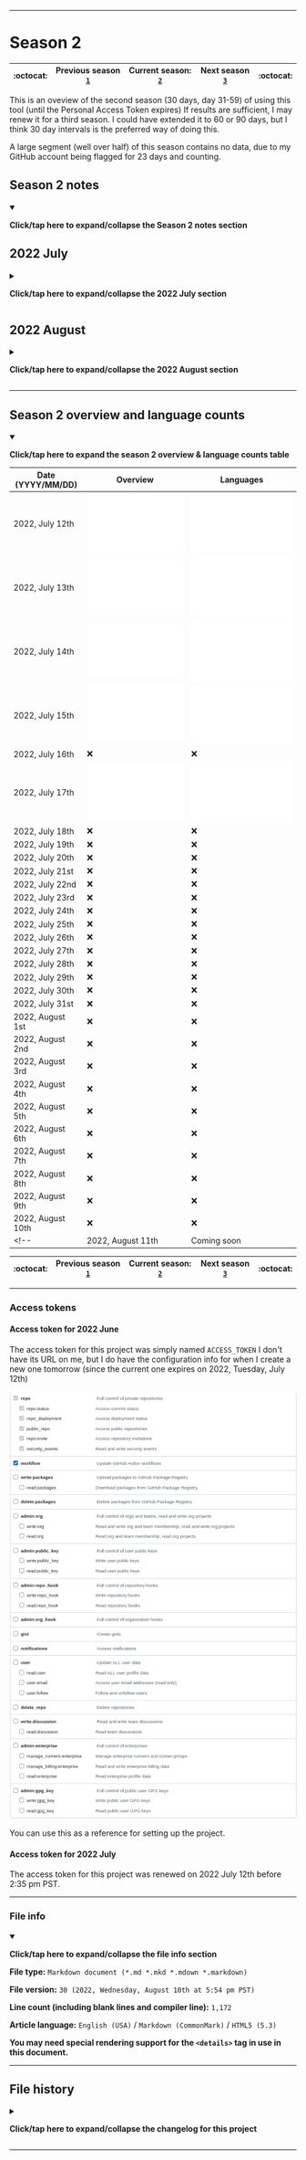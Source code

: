 
***

# Season 2

| :octocat: | Previous season [`1`](/Seasons/1/) | **Current season:** [`2`](/Seasons/2/) | Next season [`3`](/Seasons/3/) | :octocat: |
|---|---|---|---|---|

This is an oveview of the second season (30 days, day 31-59) of using this tool (until the Personal Access Token expires) If results are sufficient, I may renew it for a third season. I could have extended it to 60 or 90 days, but I think 30 day intervals is the preferred way of doing this.

A large segment (well over half) of this season contains no data, due to my GitHub account being flagged for 23 days and counting.

## Season 2 notes

<details open><summary><p lang="en"><b>Click/tap here to expand/collapse the Season 2 notes section</b></p></summary>

## 2022 July

<details><summary><p lang="en"><b>Click/tap here to expand/collapse the 2022 July section</b></p></summary>

### 2022 July 12th

<details><summary><p lang="en"><b>Click/tap here to expand/collapse the entry for 2022 July 12th</b></p></summary>

**2022 July 12th**

The process ran successfully today, but gave poor results. At least it ran on its last day with the first access token. This was its fifth consecutive day of running again.

I put the workflow runs into 5 categories:

- **Category 0:** `Complete failure` - _The process did not run_
- **Category 1:** `R0800` - _Partial success, with 800 out of 1500+ repositories scanned/indexed_
- **Category 2:** `R0900` - _Partial success, with 900 out of 1500+ repositories scanned/indexed_
- **Category 3:** `R1000` - _Moderate success, with 1000 out of 1500+ repositories scanned/indexed_
- **Category 4:** `Complete success` - _The process ran and gave accurate results_

Today was a category 2 day.

Today, Java fell off the top 15, with SVG replacing it.

I have noted that a good way to see if it ran correctly or not is to check the overview image card. If it says `No name` instead of my original GitHub username (`Sean P. Myrick V19.1.7.2`) (not my handle, `seanpm2001`) then it ran incorrectly. Otherwise, it worked correctly. For personal usage, I can tell it ran worse when the counted repositories is `800` instead of `900` or `1000` additionally, if my GitHub username doesn't come up, the card puts `0` for the total commit count.

</details>

### 2022 July 13th

<details><summary><p lang="en"><b>Click/tap here to expand/collapse the entry for 2022 July 13th</b></p></summary>

**2022 July 13th**

The process ran successfully today, and gave accurate results, which it hasn't done in over 2 weeks. This was its sixth consecutive day of running again.

I put the workflow runs into 5 categories:

- **Category 0:** `Complete failure` - _The process did not run_
- **Category 1:** `R0800` - _Partial success, with 800 out of 1500+ repositories scanned/indexed_
- **Category 2:** `R0900` - _Partial success, with 900 out of 1500+ repositories scanned/indexed_
- **Category 3:** `R1000` - _Moderate success, with 1000 out of 1500+ repositories scanned/indexed_
- **Category 4:** `Complete success` - _The process ran and gave accurate results_

Today was a category 4 day.

I made the observation that when successfully ran, only 10 languages are listed, but when it doesn't run successfully, only 15 languages are listed.

The line of code count is now over 109 million. The 8 million line jump was due to importing 3 versions of Swift, 1 version of Pascal, and 1 version of Python into the WacOS project source repository.

The process took an additional 5 minutes after the images were generated and pushed to main, despite everything being done.

I have noted that a good way to see if it ran correctly or not is to check the overview image card. If it says `No name` instead of my original GitHub username (`Sean P. Myrick V19.1.7.2`) (not my handle, `seanpm2001`) then it ran incorrectly. Otherwise, it worked correctly. For personal usage, I can tell it ran worse when the counted repositories is `800` instead of `900` or `1000` additionally, if my GitHub username doesn't come up, the card puts `0` for the total commit count.

</details>

### 2022 July 14th

<details><summary><p lang="en"><b>Click/tap here to expand/collapse the entry for 2022 July 14th</b></p></summary>

**2022 July 14th**

The process ran successfully today, but gave inaccurate results. This was its seventh consecutive day of running again.

I put the workflow runs into 5 categories:

- **Category 0:** `Complete failure` - _The process did not run_
- **Category 1:** `R0800` - _Partial success, with 800 out of 1500+ repositories scanned/indexed_
- **Category 2:** `R0900` - _Partial success, with 900 out of 1500+ repositories scanned/indexed_
- **Category 3:** `R1000` - _Moderate success, with 1000 out of 1500+ repositories scanned/indexed_
- **Category 4:** `Complete success` - _The process ran and gave accurate results_

Today was a category 3 day.

I made the observation that when successfully ran, only 10 languages are listed, but when it doesn't run successfully, only 15 languages are listed.

The process didn't start until its latest instance tonight, not starting until 7:44 pm PST.

I have noted that a good way to see if it ran correctly or not is to check the overview image card. If it says `No name` instead of my original GitHub username (`Sean P. Myrick V19.1.7.2`) (not my handle, `seanpm2001`) then it ran incorrectly. Otherwise, it worked correctly. For personal usage, I can tell it ran worse when the counted repositories is `800` instead of `900` or `1000` additionally, if my GitHub username doesn't come up, the card puts `0` for the total commit count.

</details>

### 2022 July 15th

<details><summary><p lang="en"><b>Click/tap here to expand/collapse the entry for 2022 July 15th</b></p></summary>

**2022 July 15th**

The process ran successfully today, but gave inaccurate results. This was its eighth consecutive day of running again.

I put the workflow runs into 5 categories:

- **Category 0:** `Complete failure` - _The process did not run_
- **Category 1:** `R0800` - _Partial success, with 800 out of 1500+ repositories scanned/indexed_
- **Category 2:** `R0900` - _Partial success, with 900 out of 1500+ repositories scanned/indexed_
- **Category 3:** `R1000` - _Moderate success, with 1000 out of 1500+ repositories scanned/indexed_
- **Category 4:** `Complete success` - _The process ran and gave accurate results_

Today was a category 3 day.

I made the observation that when successfully ran, only 10 languages are listed, but when it doesn't run successfully, only 15 languages are listed.

The process started early today, and I have learned to like having both inaccurate and accurate results, because they both give off different variations of stats.

I have noted that a good way to see if it ran correctly or not is to check the overview image card. If it says `No name` instead of my original GitHub username (`Sean P. Myrick V19.1.7.2`) (not my handle, `seanpm2001`) then it ran incorrectly. Otherwise, it worked correctly. For personal usage, I can tell it ran worse when the counted repositories is `800` instead of `900` or `1000` additionally, if my GitHub username doesn't come up, the card puts `0` for the total commit count.

</details>

### 2022 July 16th

<details><summary><p lang="en"><b>Click/tap here to expand/collapse the entry for 2022 July 16th</b></p></summary>

**2022 July 16th**

The process ran unsuccessfully today, failing within 2 minutes, and breaking its 8 day consecutive streak.

I put the workflow runs into 5 categories:

- **Category 0:** `Complete failure` - _The process did not run_
- **Category 1:** `R0800` - _Partial success, with 800 out of 1500+ repositories scanned/indexed_
- **Category 2:** `R0900` - _Partial success, with 900 out of 1500+ repositories scanned/indexed_
- **Category 3:** `R1000` - _Moderate success, with 1000 out of 1500+ repositories scanned/indexed_
- **Category 4:** `Complete success` - _The process ran and gave accurate results_

Today was a category 0 day.

I made the observation that when successfully ran, only 10 languages are listed, but when it doesn't run successfully, only 15 languages are listed.

I have noted that a good way to see if it ran correctly or not is to check the overview image card. If it says `No name` instead of my original GitHub username (`Sean P. Myrick V19.1.7.2`) (not my handle, `seanpm2001`) then it ran incorrectly. Otherwise, it worked correctly. For personal usage, I can tell it ran worse when the counted repositories is `800` instead of `900` or `1000` additionally, if my GitHub username doesn't come up, the card puts `0` for the total commit count.

</details>

### 2022 July 17th

<details><summary><p lang="en"><b>Click/tap here to expand/collapse the entry for 2022 July 17th</b></p></summary>

**2022 July 17th**

The process ran successfully today and gave full results. Today was its first consecutive day of running again.

I put the workflow runs into 5 categories:

- **Category 0:** `Complete failure` - _The process did not run_
- **Category 1:** `R0800` - _Partial success, with 800 out of 1500+ repositories scanned/indexed_
- **Category 2:** `R0900` - _Partial success, with 900 out of 1500+ repositories scanned/indexed_
- **Category 3:** `R1000` - _Moderate success, with 1000 out of 1500+ repositories scanned/indexed_
- **Category 4:** `Complete success` - _The process ran and gave accurate results_

Today was a category 4 day. The process took an additional 5 minutes to clean up, even after everything was already pushed to the main branch.

I made the observation that when successfully ran, only 10 languages are listed, but when it doesn't run successfully, only 15 languages are listed.

I have noted that a good way to see if it ran correctly or not is to check the overview image card. If it says `No name` instead of my original GitHub username (`Sean P. Myrick V19.1.7.2`) (not my handle, `seanpm2001`) then it ran incorrectly. Otherwise, it worked correctly. For personal usage, I can tell it ran worse when the counted repositories is `800` instead of `900` or `1000` additionally, if my GitHub username doesn't come up, the card puts `0` for the total commit count.

</details>

### 2022 July 18th

<details><summary><p lang="en"><b>Click/tap here to expand/collapse the entry for 2022 July 18th</b></p></summary>

**2022 July 18th**

The process ran unsuccessfully today, failing within 3 minutes, and breaking its 1 day consecutive streak.

I put the workflow runs into 5 categories:

- **Category 0:** `Complete failure` - _The process did not run_
- **Category 1:** `R0800` - _Partial success, with 800 out of 1500+ repositories scanned/indexed_
- **Category 2:** `R0900` - _Partial success, with 900 out of 1500+ repositories scanned/indexed_
- **Category 3:** `R1000` - _Moderate success, with 1000 out of 1500+ repositories scanned/indexed_
- **Category 4:** `Complete success` - _The process ran and gave accurate results_

Today was a category 0 day.

I made the observation that when successfully ran, only 10 languages are listed, but when it doesn't run successfully, only 15 languages are listed.

For this repository, I am now including error dumps in Python traceback format (`*.pytb`) which will still be viewable as plain text through `README.pytb` files.

I have noted that a good way to see if it ran correctly or not is to check the overview image card. If it says `No name` instead of my original GitHub username (`Sean P. Myrick V19.1.7.2`) (not my handle, `seanpm2001`) then it ran incorrectly. Otherwise, it worked correctly. For personal usage, I can tell it ran worse when the counted repositories is `800` instead of `900` or `1000` additionally, if my GitHub username doesn't come up, the card puts `0` for the total commit count.

</details>

### 2022 July 19th

<details><summary><p lang="en"><b>Click/tap here to expand/collapse the entry for 2022 July 19th</b></p></summary>

**2022 July 19th**

My GitHub account was suspended today, so the process couldn't run. That is the least of my problems, this has caused me an unimaginable amount of stress and fear.

</details>

### 2022 July 20th

<details><summary><p lang="en"><b>Click/tap here to expand/collapse the entry for 2022 July 20th</b></p></summary>

**2022 July 20th**

My GitHub account was still suspended today, so the process couldn't run. That is the least of my problems, this has caused me an unimaginable amount of stress and fear for 2 days now.

</details>

### 2022 July 21st

<details><summary><p lang="en"><b>Click/tap here to expand/collapse the entry for 2022 Jul 21st</b></p></summary>

**2022 July 21st**

My GitHub account was still suspended today (day 3) so the process couldn't run. That is the least of my problems, this has caused me an unimaginable amount of stress and fear for 3 days now.

</details>

### 2022 July 22nd

<details><summary><p lang="en"><b>Click/tap here to expand/collapse the entry for 2022 July 22nd</b></p></summary>

**2022 July 22nd**

My GitHub account was still suspended today (day 4) so the process couldn't run. That is the least of my problems, this has caused me an unimaginable amount of stress and fear for 4 days now. My morale has never been so low.

</details>

### 2022 July 23rd

<details><summary><p lang="en"><b>Click/tap here to expand/collapse the entry for 2022 July 23rd</b></p></summary>

**2022 July 23rd**

My GitHub account was still suspended today (day 5) so the process couldn't run. That is the least of my problems, this has caused me an unimaginable amount of stress and fear for 5 days now.

</details>

### 2022 July 24th

<details><summary><p lang="en"><b>Click/tap here to expand/collapse the entry for 2022 July 24th</b></p></summary>

**2022 July 24th**

My GitHub account was still suspended today (day 6) so the process couldn't run. That is the least of my problems, this has caused me an unimaginable amount of stress and fear for 6 days now.

</details>

### 2022 July 25th

<details><summary><p lang="en"><b>Click/tap here to expand/collapse the entry for 2022 July 25th</b></p></summary>

**2022 July 25th**

My GitHub account was still suspended today (day 7, or 1 week 0 days) so the process couldn't run. That is the least of my problems, this has caused me an unimaginable amount of stress and fear for several days now, but has been calm since. I am still extremely disappointed and a bit frustrated each day I log on to find that I am still flagged.

</details>

### 2022 July 26th

<details><summary><p lang="en"><b>Click/tap here to expand/collapse the entry for 2022 July 26th</b></p></summary>

**2022 July 26th**

My GitHub account was still suspended today (day 8, or 1 week, 1 day) so the process couldn't run. That is the least of my problems, this has caused me an unimaginable amount of stress and fear for several days now, but has been calm since. I am still extremely disappointed and a bit frustrated each day I log on to find that I am still flagged.

</details>

### 2022 July 27th

<details><summary><p lang="en"><b>Click/tap here to expand/collapse the entry for 2022 July 27th</b></p></summary>

**2022 July 27th**

My GitHub account was still suspended today (day 9, or 1 week, 2 days) so the process couldn't run. That is the least of my problems, this has caused me an unimaginable amount of stress and fear for several days now, but has been calm since. I am still extremely disappointed and a bit frustrated each day I log on to find that I am still flagged.

</details>

### 2022 July 28th

<details><summary><p lang="en"><b>Click/tap here to expand/collapse the entry for 2022 July 28th</b></p></summary>

**2022 July 28th**

My GitHub account was still suspended today (day 10, or 1 week, 3 days) so the process couldn't run. That is the least of my problems, this has caused me an unimaginable amount of stress and fear for several days now, but has been calm since. I am still extremely disappointed and a bit frustrated each day I log on to find that I am still flagged.

</details>

### 2022 July 29th

<details><summary><p lang="en"><b>Click/tap here to expand/collapse the entry for 2022 July 29th</b></p></summary>

**2022 July 29th**

My GitHub account was still suspended today (day 11, or 1 week, 4 days) so the process couldn't run. That is the least of my problems, this has caused me an unimaginable amount of stress and fear for several days now, but has been calm since. I am still extremely disappointed and a bit frustrated each day I log on to find that I am still flagged.

</details>

### 2022 July 30th

<details><summary><p lang="en"><b>Click/tap here to expand/collapse the entry for 2022 July 30th</b></p></summary>

**2022 July 30th**

My GitHub account was still suspended today (day 12, or 1 week, 5 days) so the process couldn't run. That is the least of my problems, this has caused me an unimaginable amount of stress and fear for several days now, but has been calm since. I am still extremely disappointed and a bit frustrated each day I log on to find that I am still flagged.

I am starting to fear that I won't have my account back by 2022, August 10th, and that the access token will expire before I can renew it.

</details>

### 2022 July 31st

<details><summary><p lang="en"><b>Click/tap here to expand/collapse the entry for 2022 July 31st</b></p></summary>

**2022 July 31st**

My GitHub account was still suspended today (day 13, or 1 week, 6 days) so the process couldn't run. That is the least of my problems, this has caused me an unimaginable amount of stress and fear for several days now, but has been calm since. I am still extremely disappointed and a bit frustrated each day I log on to find that I am still flagged.

I am starting to fear that I won't have my account back by 2022, August 10th, and that the access token will expire before I can renew it.

</details> <!-- 2022 July 31st !-->

</details> <!-- 2022 July !-->

## 2022 August

<details><summary><p lang="en"><b>Click/tap here to expand/collapse the 2022 August section</b></p></summary>

### 2022 August 1st

<details><summary><p lang="en"><b>Click/tap here to expand/collapse the entry for 2022 August 1st</b></p></summary>

**2022 August 1st**

My GitHub account was still suspended today (day 14, or 2 weeks, 0 days) so the process couldn't run. That is the least of my problems, this has caused me an unimaginable amount of stress and fear for several days now, but has been calm since. I am still extremely disappointed and a bit frustrated each day I log on to find that I am still flagged.

I am starting to fear that I won't have my account back by 2022, August 10th, and that the access token will expire before I can renew it.

</details>

### 2022 August 2nd

<details><summary><p lang="en"><b>Click/tap here to expand/collapse the entry for 2022 August 2nd</b></p></summary>

**2022 August 2nd**

My GitHub account was still suspended today (day 15, or 2 weeks, 1 day) so the process couldn't run. That is the least of my problems, this has caused me an unimaginable amount of stress and fear for several days now, but has been calm since. I am still extremely disappointed and a bit frustrated each day I log on to find that I am still flagged.

I am starting to fear that I won't have my account back by 2022, August 10th, and that the access token will expire before I can renew it. On 2022, August 2nd, it reached the point where an entire half of the season does not have data, as my account was flagged.

</details>

### 2022 August 3rd

<details><summary><p lang="en"><b>Click/tap here to expand/collapse the entry for 2022 August 3rd</b></p></summary>

**2022 August 3rd**

My GitHub account was still suspended today (day 16, or 2 weeks, 2 days) so the process couldn't run. That is the least of my problems, this has caused me an unimaginable amount of stress and fear for several days now, but has been calm since. I am still extremely disappointed and a bit frustrated each day I log on to find that I am still flagged.

I am starting to fear that I won't have my account back by 2022, August 10th, and that the access token will expire before I can renew it. On 2022, August 2nd, it reached the point where an entire half of the season does not have data, as my account was flagged.

</details>

### 2022 August 4th

<details><summary><p lang="en"><b>Click/tap here to expand/collapse the entry for 2022 August 4th</b></p></summary>

**2022 August 4th**

My GitHub account was still suspended today (day 17, or 2 weeks, 3 days) so the process couldn't run. That is the least of my problems, this has caused me an unimaginable amount of stress and fear for several days now, but has been calm since. I am still extremely disappointed and a bit frustrated each day I log on to find that I am still flagged. I recently got a response, but now I had to do the hard thing and delete all my organizations, a huge disappointment to me, and the most painful thing this year. Once this is done, the next appeal will likely go through.

I am starting to fear that I won't have my account back by 2022, August 10th, and that the access token will expire before I can renew it. On 2022, August 2nd, it reached the point where an entire half of the season does not have data, as my account was flagged.

</details>

### 2022 August 5th

<details open><summary><p lang="en"><b>Click/tap here to expand/collapse the entry for 2022 August 5th</b></p></summary>

**2022 August 5th**

My GitHub account was still suspended today (day 18, or 2 weeks, 4 days) so the process couldn't run. That is the least of my problems, this has caused me an unimaginable amount of stress and fear for several days now, but has been calm since. I am still extremely disappointed and a bit frustrated each day I log on to find that I am still flagged. I recently got a response, but now I had to do the hard thing and delete all my organizations, a huge disappointment to me, and the most painful thing this year. Once this is done, the next appeal will likely go through.

Unfortunately, another fork got thrown in the road, GitHub is refusing to delete my organizations, and also is refusing to let me delete my organizations. There is probably some sneaky workaround, but I am completely stumped now.

I am starting to fear that I won't have my account back by 2022, August 10th, and that the access token will expire before I can renew it. On 2022, August 2nd, it reached the point where an entire half of the season does not have data, as my account was flagged.

</details> <!-- 2022 August 5th !-->

### 2022 August 6th

<details open><summary><p lang="en"><b>Click/tap here to expand/collapse the entry for 2022 August 6th</b></p></summary>

**2022 August 6th**

My GitHub account was still suspended today (day 19, or 2 weeks, 5 days) so the process couldn't run. That is the least of my problems, this has caused me an unimaginable amount of stress and fear for several days now, but has been calm since. I am still extremely disappointed and a bit frustrated each day I log on to find that I am still flagged. I recently got a response, but now I had to do the hard thing and delete all my organizations, a huge disappointment to me, and the most painful thing this year. Once this is done, the next appeal will likely go through.

Unfortunately, another fork got thrown in the road, GitHub is refusing to delete my organizations, and also is refusing to let me delete my organizations. There is probably some sneaky workaround, but I am completely stumped now. Update: they unlocked the fork option after my request was rejected. Yesterday, I deleted 140 organizations (14%) today, I deleted another 80 (totaling 22% deleted) it is going to take me at least a week to delete all of them.

I am starting to fear that I won't have my account back by 2022, August 10th, and that the access token will expire before I can renew it. On 2022, August 2nd, it reached the point where an entire half of the season does not have data, as my account was flagged.

</details> <!-- 2022 August 6th !-->

### 2022 August 7th

<details open><summary><p lang="en"><b>Click/tap here to expand/collapse the entry for 2022 August 7th</b></p></summary>

**2022 August 7th**

My GitHub account was still suspended today (day 20, or 2 weeks, 6 days) so the process couldn't run. That is the least of my problems, this has caused me an unimaginable amount of stress and fear for several days now, but has been calm since. I am still extremely disappointed and a bit frustrated each day I log on to find that I am still flagged. I recently got a response, but now I had to do the hard thing and delete all my organizations, a huge disappointment to me, and the most painful thing this year. Once this is done, the next appeal will likely go through.

Unfortunately, another fork got thrown in the road, GitHub is refusing to delete my organizations, and also is refusing to let me delete my organizations. There is probably some sneaky workaround, but I am completely stumped now. Update: they unlocked the fork option after my request was rejected. Yesterday, I deleted 140 organizations (14%) on 2022, August 5th, I deleted another 80 (totaling 22% deleted) on 2022 August 6th, and another 60 (totaling 28% deleted) on 2022 August 7th. it is going to take me at least a week to delete all of them.

I am starting to fear that I won't have my account back by 2022, August 10th, and that the access token will expire before I can renew it. On 2022, August 2nd, it reached the point where an entire half of the season does not have data, as my account was flagged.

</details> <!-- 2022 August 7th !-->

### 2022 August 8th

<details open><summary><p lang="en"><b>Click/tap here to expand/collapse the entry for 2022 August 8th</b></p></summary>

**2022 August 8th**

My GitHub account was still suspended today (day 21, or 3 weeks, 0 days) so the process couldn't run. That is the least of my problems, this has caused me an unimaginable amount of stress and fear for several days now, but has been calm since. I am still extremely disappointed and a bit frustrated each day I log on to find that I am still flagged. I recently got a response, but now I had to do the hard thing and delete all my organizations, a huge disappointment to me, and the most painful thing this year. Once this is done, the next appeal will likely go through.

Unfortunately, another fork got thrown in the road, GitHub is refusing to delete my organizations, and also is refusing to let me delete my organizations. There is probably some sneaky workaround, but I am completely stumped now. Update: they unlocked the fork option after my request was rejected. Yesterday, I deleted 140 organizations (14%) on 2022, August 5th, I deleted another 80 (totaling 22% deleted) on 2022 August 6th, and another 60 (totaling 28% deleted) on 2022 August 7th. it is going to take me at least a week to delete all of them. I expect to be done by 2022, Tuesday, August 16th, but I likely won't have my account back on the same day.

I am starting to fear that I won't have my account back by 2022, August 10th, and that the access token will expire before I can renew it. On 2022, August 2nd, it reached the point where an entire half of the season does not have data, as my account was flagged.

</details> <!-- 2022 August 8th !-->

### 2022 August 9th

<details open><summary><p lang="en"><b>Click/tap here to expand/collapse the entry for 2022 August 9th</b></p></summary>

**2022 August 9th**

My GitHub account was still suspended today (day 22, or 3 weeks, 1 day) so the process couldn't run. That is the least of my problems, this has caused me an unimaginable amount of stress and fear for several days now, but has been calm since. I am still extremely disappointed and a bit frustrated each day I log on to find that I am still flagged. I recently got a response, but now I had to do the hard thing and delete all my organizations, a huge disappointment to me, and the most painful thing this year. Once this is done, the next appeal will likely go through.

Unfortunately, another fork got thrown in the road, GitHub is refusing to delete my organizations, and also is refusing to let me delete my organizations. There is probably some sneaky workaround, but I am completely stumped now. Update: they unlocked the fork option after my request was rejected. Yesterday, I deleted 140 organizations (14%) on 2022, August 5th, I deleted another 80 (totaling 22% deleted) on 2022 August 6th, and another 60 (totaling 28% deleted) on 2022 August 7th. it is going to take me at least a week to delete all of them. I expect to be done by 2022, Tuesday, August 16th, but I likely won't have my account back on the same day.

I am starting to fear that I won't have my account back by 2022, August 10th, and that the access token will expire before I can renew it. On 2022, August 2nd, it reached the point where an entire half of the season does not have data, as my account was flagged.

</details> <!-- 2022 August 9th !-->

### 2022 August 10th

<details open><summary><p lang="en"><b>Click/tap here to expand/collapse the entry for 2022 August 10th</b></p></summary>

**2022 August 10th**

My GitHub account was still suspended today (day 23, or 3 weeks, 2 days) so the process couldn't run. That is the least of my problems, this has caused me an unimaginable amount of stress and fear for several days now, but has been calm since. I am still extremely disappointed and a bit frustrated each day I log on to find that I am still flagged. I recently got a response, but now I had to do the hard thing and delete all my organizations, a huge disappointment to me, and the most painful thing this year. Once this is done, the next appeal will likely go through.

Unfortunately, another fork got thrown in the road, GitHub is refusing to delete my organizations, and also is refusing to let me delete my organizations. There is probably some sneaky workaround, but I am completely stumped now. Update: they unlocked the fork option after my request was rejected. Yesterday, I deleted 140 organizations (14%) on 2022, August 5th, I deleted another 80 (totaling 22% deleted) on 2022 August 6th, and another 60 (totaling 28% deleted) on 2022 August 7th. it is going to take me at least a week to delete all of them. I expect to be done by 2022, Tuesday, August 16th, but I likely won't have my account back on the same day.

I am starting to fear that I won't have my account back by 2022, August 10th, and that the access token will expire before I can renew it. On 2022, August 2nd, it reached the point where an entire half of the season does not have data, as my account was flagged.

Today, the fear came true. Season 2 has ended, with no data for 23 days out of 30 (76.66% of the time) I am unsure how renewal will work.

</details> <!-- 2022 August 10th !-->

</details> <!-- 2022 August !-->

</details> <!-- Season 2 !-->

***

## Season 2 overview and language counts

<details open><summary><p lang="en"><b>Click/tap here to expand the season 2 overview & language counts table</b></p></summary>

| Date (YYYY/MM/DD) | Overview | Languages |
|---|---|---|
| 2022, July 12th | ![/Seasons/2/SVG/Languages_GitHubStatsA_2022July12th.svg](/Seasons/2/SVG/Languages_GitHubStatsA_2022July12th.svg) | ![/Seasons/2/SVG/Overview_GitHubStatsA_2022July12th.svg](/Seasons/2/SVG/Overview_GitHubStatsA_2022July12th.svg) |
| 2022, July 13th | ![/Seasons/2/SVG/Languages_GitHubStatsA_2022July13th.svg](/Seasons/2/SVG/Languages_GitHubStatsA_2022July13th.svg) | ![/Seasons/2/SVG/Overview_GitHubStatsA_2022July13th.svg](/Seasons/2/SVG/Overview_GitHubStatsA_2022July13th.svg) |
| 2022, July 14th | ![/Seasons/2/SVG/Languages_GitHubStatsA_2022July14th.svg](/Seasons/2/SVG/Languages_GitHubStatsA_2022July14th.svg) | ![/Seasons/2/SVG/Overview_GitHubStatsA_2022July14th.svg](/Seasons/2/SVG/Overview_GitHubStatsA_2022July14th.svg) |
| 2022, July 15th | ![/Seasons/2/SVG/Languages_GitHubStatsA_2022July15th.svg](/Seasons/2/SVG/Languages_GitHubStatsA_2022July15th.svg) | ![/Seasons/2/SVG/Overview_GitHubStatsA_2022July15th.svg](/Seasons/2/SVG/Overview_GitHubStatsA_2022July15th.svg) |
| 2022, July 16th | :x: | :x: |
| 2022, July 17th | ![/Seasons/2/SVG/Languages_GitHubStatsA_2022July17th.svg](/Seasons/2/SVG/Languages_GitHubStatsA_2022July17th.svg) | ![/Seasons/2/SVG/Overview_GitHubStatsA_2022July17th.svg](/Seasons/2/SVG/Overview_GitHubStatsA_2022July17th.svg) |
| 2022, July 18th | :x: | :x: |
| 2022, July 19th | :x: | :x: |
| 2022, July 20th | :x: | :x: |
| 2022, July 21st | :x: | :x: |
| 2022, July 22nd | :x: | :x: |
| 2022, July 23rd | :x: | :x: |
| 2022, July 24th | :x: | :x: |
| 2022, July 25th | :x: | :x: |
| 2022, July 26th | :x: | :x: |
| 2022, July 27th | :x: | :x: |
| 2022, July 28th | :x: | :x: |
| 2022, July 29th | :x: | :x: |
| 2022, July 30th | :x: | :x: |
| 2022, July 31st | :x: | :x: |
| 2022, August 1st | :x: | :x: |
| 2022, August 2nd | :x: | :x: |
| 2022, August 3rd | :x: | :x: |
| 2022, August 4th | :x: | :x: |
| 2022, August 5th | :x: | :x: |
| 2022, August 6th | :x: | :x: |
| 2022, August 7th | :x: | :x: |
| 2022, August 8th | :x: | :x: |
| 2022, August 9th | :x: | :x: |
| 2022, August 10th | :x: | :x: |
<!-- | 2022, August 11th | Coming soon | Coming soon | !-->

</details>

| :octocat: | Previous season [`1`](/Seasons/1/) | **Current season:** [`2`](/Seasons/2/) | Next season [`3`](/Seasons/3/) | :octocat: |
|---|---|---|---|---|

***

### Access tokens

#### Access token for 2022 June

The access token for this project was simply named `ACCESS_TOKEN` I don't have its URL on me, but I do have the configuration info for when I create a new one tomorrow (since the current one expires on 2022, Tuesday, July 12th)

![/Seasons/1/ACCESS_TOKEN/ACCESS_TOKEN_2022June_Config.png](/Seasons/1/ACCESS_TOKEN/ACCESS_TOKEN_2022June_Config.png)

You can use this as a reference for setting up the project.

#### Access token for 2022 July

The access token for this project was renewed on 2022 July 12th before 2:35 pm PST.

***

### File info

<details open><summary><p lang="en"><b>Click/tap here to expand/collapse the file info section</b></p></summary>

**File type:** `Markdown document (*.md *.mkd *.mdown *.markdown)`

**File version:** `30 (2022, Wednesday, August 10th at 5:54 pm PST)`

**Line count (including blank lines and compiler line):** `1,172`

**Article language:** `English (USA)` / `Markdown (CommonMark)` / `HTML5 (5.3)`

**You may need special rendering support for the `<details>` tag in use in this document.**

</details>

***

## File history

<details><summary><p lang="en"><b>Click/tap here to expand/collapse the changelog for this project</b></p></summary>

<details><summary><p lang="en"><b>Version 1 (2022, Tuesday, July 12th at 2:45 pm PST)</b></p></summary>

**This version was made by:** [`@seanpm2001`](https://github.com/seanpm2001/)

[View this version separately](/Seasons/2/!OldVersions/README/English/USA/README_V1.md)

> Changes:

- [x] Started the file
- [x] Added the title section
- [x] Added the main table
- [x] Separated the access token section
- - [x] Added the master access token section
- - [x] Split off to the 2022 June access token section
- - [x] Added the 2022 July access token section
- [x] Remodified the file for season 2
- [x] Added the file info section
- [x] Added the changelog
- [ ] No other changes in version 1

</details>

<details><summary><p lang="en"><b>Version 2 (2022, Tuesday, July 12th at 9:25 pm PST)</b></p></summary>

**This version was made by:** [`@seanpm2001`](https://github.com/seanpm2001/)

[View this version separately](/Seasons/2/!OldVersions/README/English/USA/README_V2.md)

> Changes:

- [x] Gave notes on the current day of activity
- [x] Updated the notes section
- - [x] Added the July 12th notes section
- - [x] Updated the notes overview section
- [x] Updated the main table
- - [x] Added July 12th data to the table
- [x] Added the access token section
- [x] Updated the file info section
- [x] Updated the file history section
- [ ] No other changes in version 2

</details>

<details><summary><p lang="en"><b>Version 3 (2022, Wednesday, July 13th at 10:16 pm PST)</b></p></summary>

**This version was made by:** [`@seanpm2001`](https://github.com/seanpm2001/)

[View this version separately](/Seasons/2/!OldVersions/README/English/USA/README_V3.md)

> Changes:

- [x] Gave notes on the current day of activity
- [x] Updated the notes section
- - [x] Added the July 13th notes section
- - [x] Updated the notes overview section
- [x] Updated the main table
- - [x] Added July 13th data to the table
- [x] Updated the file info section
- [x] Updated the file history section
- [ ] No other changes in version 3

</details>

<details><summary><p lang="en"><b>Version 4 (2022, Thursday, July 14th at 10:45 pm PST)</b></p></summary>

**This version was made by:** [`@seanpm2001`](https://github.com/seanpm2001/)

[View this version separately](/Seasons/2/!OldVersions/README/English/USA/README_V4.md)

> Changes:

- [x] Gave notes on the current day of activity
- [x] Updated the notes section
- - [x] Added the July 14th notes section
- - [x] Updated the notes overview section
- [x] Updated the main table
- - [x] Added July 14th data to the table
- [x] Updated the file info section
- [x] Updated the file history section
- [ ] No other changes in version 4

</details>

<details><summary><p lang="en"><b>Version 5 (2022, Friday, July 15th at 8:38 pm PST)</b></p></summary>

**This version was made by:** [`@seanpm2001`](https://github.com/seanpm2001/)

[View this version separately](/Seasons/2/!OldVersions/README/English/USA/README_V5.md)

> Changes:

- [x] Gave notes on the current day of activity
- [x] Updated the notes section
- - [x] Added the July 15th notes section
- - [x] Updated the notes overview section
- [x] Updated the main table
- - [x] Added July 15th data to the table
- [x] Updated the file info section
- [x] Updated the file history section
- [ ] No other changes in version 5

</details>

<details><summary><p lang="en"><b>Version 6 (2022, Saturday, July 16th at 7:38 pm PST)</b></p></summary>

**This version was made by:** [`@seanpm2001`](https://github.com/seanpm2001/)

[View this version separately](/Seasons/2/!OldVersions/README/English/USA/README_V6.md)

> Changes:

- [x] Gave notes on the current day of activity
- [x] Updated the notes section
- - [x] Added the July 16th notes section
- - [x] Updated the notes overview section
- [x] Updated the main table
- - [x] Added July 16th data to the table
- [x] Updated the file info section
- [x] Updated the file history section
- [ ] No other changes in version 6

</details>

<details><summary><p lang="en"><b>Version 7 (2022, Sunday, July 17th at 9:35 pm PST)</b></p></summary>

**This version was made by:** [`@seanpm2001`](https://github.com/seanpm2001/)

[View this version separately](/Seasons/2/!OldVersions/README/English/USA/README_V7.md)

> Changes:

- [x] Gave notes on the current day of activity
- [x] Updated the notes section
- - [x] Added the July 17th notes section
- - [x] Updated the notes overview section
- [x] Updated the main table
- - [x] Added July 17th data to the table
- [x] Updated the file info section
- [x] Updated the file history section
- [ ] No other changes in version 7

</details>

<details><summary><p lang="en"><b>Version 8 (2022, Monday, July 18th at 8:00 pm PST)</b></p></summary>

**This version was made by:** [`@seanpm2001`](https://github.com/seanpm2001/)

[View this version separately](/Seasons/2/!OldVersions/README/English/USA/README_V8.md)

> Changes:

- [x] Gave notes on the current day of activity
- [x] Updated the notes section
- - [x] Added the July 18th notes section
- - [x] Updated the notes overview section
- [x] Updated the main table
- - [x] Added July 18th data to the table
- [x] Updated the file info section
- [x] Updated the file history section
- [ ] No other changes in version 8

</details>

<details><summary><p lang="en"><b>Version 9 (2022, Tuesday, July 19th at 9:26 pm PST)</b></p></summary>

**This version was made by:** [`@seanpm2001`](https://github.com/seanpm2001/)

[View this version separately](/Seasons/2/!OldVersions/README/English/USA/README_V9.md)

> Changes:

- [x] Gave notes on the current day of activity
- [x] Updated the notes section
- - [x] Added the July 19th notes section
- - [x] Updated the notes overview section
- [x] Updated the main table
- - [x] Added July 19th data to the table
- [x] Updated the file info section
- [x] Updated the file history section
- [ ] No other changes in version 9

</details>

<details><summary><p lang="en"><b>Version 10 (2022, Wednesday, July 20th at 8:34 pm PST)</b></p></summary>

**This version was made by:** [`@seanpm2001`](https://github.com/seanpm2001/)

[View this version separately](/Seasons/2/!OldVersions/README/English/USA/README_V10.md)

> Changes:

- [x] Gave notes on the current day of activity
- [x] Updated the notes section
- - [x] Added the July 20th notes section
- - [x] Updated the notes overview section
- [x] Updated the main table
- - [x] Added July 20th data to the table
- [x] Updated the file info section
- [x] Updated the file history section
- [ ] No other changes in version 10

</details>

<details><summary><p lang="en"><b>Version 11 (2022, Thursday, July 21st at 7:35 pm PST)</b></p></summary>

**This version was made by:** [`@seanpm2001`](https://github.com/seanpm2001/)

[View this version separately](/Seasons/2/!OldVersions/README/English/USA/README_V11.md)

> Changes:

- [x] Gave notes on the current day of activity
- [x] Updated the notes section
- - [x] Added the July 21st notes section
- - [x] Updated the notes overview section
- [x] Updated the main table
- - [x] Added July 21st data to the table
- [x] Updated the file info section
- [x] Updated the file history section
- [ ] No other changes in version 11

</details>

<details><summary><p lang="en"><b>Version 12 (2022, Saturday, July 23rd at 5:55 pm PST)</b></p></summary>

**This version was made by:** [`@seanpm2001`](https://github.com/seanpm2001/)

[View this version separately](/Seasons/2/!OldVersions/README/English/USA/README_V12.md)

> Changes:

- [x] Gave notes on the current day of activity
- [x] Updated the notes section
- - [x] Added the July 22nd notes section
- - [x] Added the July 23rd notes section
- - [x] Updated the notes overview section
- [x] Updated the main table
- - [x] Added July 22nd data to the table
- - [x] Added July 23rd data to the table
- [x] Updated the file info section
- [x] Updated the file history section
- [ ] No other changes in version 12

</details>

<details><summary><p lang="en"><b>Version 13 (2022, Sunday, July 24th at 7:03 pm PST)</b></p></summary>

**This version was made by:** [`@seanpm2001`](https://github.com/seanpm2001/)

[View this version separately](/Seasons/2/!OldVersions/README/English/USA/README_V13.md)

> Changes:

- [x] Gave notes on the current day of activity
- [x] Updated the notes section
- - [x] Added the July 24th notes section
- - [x] Updated the notes overview section
- [x] Updated the main table
- - [x] Added July 24th data to the table
- [x] Updated the file info section
- [x] Updated the file history section
- [ ] No other changes in version 13

</details>

<details><summary><p lang="en"><b>Version 14 (2022, Monday, July 25th at 8:44 pm PST)</b></p></summary>

**This version was made by:** [`@seanpm2001`](https://github.com/seanpm2001/)

[View this version separately](/Seasons/2/!OldVersions/README/English/USA/README_V14.md)

> Changes:

- [x] Gave notes on the current day of activity
- [x] Updated the notes section
- - [x] Added the July 25th notes section
- - [x] Updated the notes overview section
- [x] Updated the main table
- - [x] Added July 25th data to the table
- [x] Updated the file info section
- [x] Updated the file history section
- [ ] No other changes in version 14

</details>

<details><summary><p lang="en"><b>Version 15 (2022, Tuesday, July 26th at 7:38 pm PST)</b></p></summary>

**This version was made by:** [`@seanpm2001`](https://github.com/seanpm2001/)

[View this version separately](/Seasons/2/!OldVersions/README/English/USA/README_V15.md)

> Changes:

- [x] Gave notes on the current day of activity
- [x] Updated the notes section
- - [x] Added the July 26th notes section
- - [x] Updated the notes overview section
- [x] Updated the main table
- - [x] Added July 26th data to the table
- [x] Updated the file info section
- [x] Updated the file history section
- [ ] No other changes in version 15

</details>

<details><summary><p lang="en"><b>Version 16 (2022, Wednesday, July 27th at 7:15 pm PST)</b></p></summary>

**This version was made by:** [`@seanpm2001`](https://github.com/seanpm2001/)

[View this version separately](/Seasons/2/!OldVersions/README/English/USA/README_V16.md)

> Changes:

- [x] Gave notes on the current day of activity
- [x] Updated the notes section
- - [x] Added the July 27th notes section
- - [x] Updated the notes overview section
- [x] Updated the main table
- - [x] Added July 27th data to the table
- [x] Updated the file info section
- [x] Updated the file history section
- - [x] Added an option to view each version separately to all 16 changelog entries.
- [ ] No other changes in version 16

</details>

<details><summary><p lang="en"><b>Version 17 (2022, Thursday, July 28th at 7:44 pm PST)</b></p></summary>

**This version was made by:** [`@seanpm2001`](https://github.com/seanpm2001/)

[View this version separately](/Seasons/2/!OldVersions/README/English/USA/README_V17.md)

> Changes:

- [x] Gave notes on the current day of activity
- [x] Updated the notes section
- - [x] Added the July 28th notes section
- - [x] Updated the notes overview section
- [x] Updated the main table
- - [x] Added July 28th data to the table
- [x] Updated the file info section
- [x] Updated the file history section
- [ ] No other changes in version 17

</details>

<details><summary><p lang="en"><b>Version 18 (2022, Friday, July 29th at 7:49 pm PST)</b></p></summary>

**This version was made by:** [`@seanpm2001`](https://github.com/seanpm2001/)

[View this version separately](/Seasons/2/!OldVersions/README/English/USA/README_V18.md)

> Changes:

- [x] Gave notes on the current day of activity
- [x] Updated the notes section
- - [x] Added the July 29th notes section
- - [x] Updated the notes overview section
- [x] Updated the main table
- - [x] Added July 29th data to the table
- [x] Updated the file info section
- [x] Updated the file history section
- [ ] No other changes in version 18

</details>

<details><summary><p lang="en"><b>Version 19 (2022, Saturday, July 30th at 6:42 pm PST)</b></p></summary>

**This version was made by:** [`@seanpm2001`](https://github.com/seanpm2001/)

[View this version separately](/Seasons/2/!OldVersions/README/English/USA/README_V19.md)

> Changes:

- [x] Gave notes on the current day of activity
- [x] Updated the notes section
- - [x] Added the July 30th notes section
- - [x] Updated the notes overview section
- [x] Updated the main table
- - [x] Added July 30th data to the table
- [x] Updated the file info section
- [x] Updated the file history section
- [ ] No other changes in version 19

</details>

<details><summary><p lang="en"><b>Version 20 (2022, Sunday, July 31st at 4:32 pm PST)</b></p></summary>

**This version was made by:** [`@seanpm2001`](https://github.com/seanpm2001/)

[View this version separately](/Seasons/2/!OldVersions/README/English/USA/README_V20.md)

> Changes:

- [x] Gave notes on the current day of activity
- [x] Updated the notes section
- - [x] Added the July 31st notes section
- - [x] Updated the notes overview section
- [x] Updated the main table
- - [x] Added July 31st data to the table
- [x] Updated the file info section
- [x] Updated the file history section
- [ ] No other changes in version 20

</details>

<details><summary><p lang="en"><b>Version 21 (2022, Monday, August 1st at 4:02 pm PST)</b></p></summary>

**This version was made by:** [`@seanpm2001`](https://github.com/seanpm2001/)

[View this version separately](/Seasons/2/!OldVersions/README/English/USA/README_V21.md)

> Changes:

- [x] Gave notes on the current day of activity
- [x] Updated the notes section
- - [x] Added the August 1st notes section
- - [x] Updated the notes overview section
- [x] Updated the main table
- - [x] Added August 1st data to the table
- [x] Updated the file info section
- [x] Updated the file history section
- [ ] No other changes in version 21

</details>

<details><summary><p lang="en"><b>Version 22 (2022, Tuesday, August 2nd at 5:00 pm PST)</b></p></summary>

**This version was made by:** [`@seanpm2001`](https://github.com/seanpm2001/)

[View this version separately](/Seasons/2/!OldVersions/README/English/USA/README_V22.md)

> Changes:

- [x] Gave notes on the current day of activity
- [x] Updated the notes section
- - [x] Added the August 2nd notes section
- - [x] Updated the notes overview section
- [x] Updated the main table
- - [x] Added August 2nd data to the table
- [x] Updated the file info section
- [x] Updated the file history section
- [ ] No other changes in version 22

</details>

<details><summary><p lang="en"><b>Version 23 (2022, Wednesday, August 3rd at 4:35 pm PST)</b></p></summary>

**This version was made by:** [`@seanpm2001`](https://github.com/seanpm2001/)

[View this version separately](/Seasons/2/!OldVersions/README/English/USA/README_V23.md)

> Changes:

- [x] Gave notes on the current day of activity
- [x] Updated the notes section
- - [x] Added the August 3rd notes section
- - [x] Updated the notes overview section
- [x] Updated the main table
- - [x] Added August 3rd data to the table
- [x] Updated the file info section
- [x] Updated the file history section
- [ ] No other changes in version 23

</details>

<details><summary><p lang="en"><b>Version 24 (2022, Thursday, August 4th at 6:50 pm PST)</b></p></summary>

**This version was made by:** [`@seanpm2001`](https://github.com/seanpm2001/)

[View this version separately](/Seasons/2/!OldVersions/README/English/USA/README_V24.md)

> Changes:

- [x] Gave notes on the current day of activity
- [x] Updated the notes section
- - [x] Added the August 4th notes section
- - [x] Updated the notes overview section
- [x] Updated the main table
- - [x] Added August 4th data to the table
- [x] Updated the file info section
- [x] Updated the file history section
- [ ] No other changes in version 24

</details>

<details><summary><p lang="en"><b>Version 25 (2022, Friday, August 5th at 5:30 pm PST)</b></p></summary>

**This version was made by:** [`@seanpm2001`](https://github.com/seanpm2001/)

[View this version separately](/Seasons/2/!OldVersions/README/English/USA/README_V25.md)

> Changes:

- [x] Gave notes on the current day of activity
- [x] Revamped the dropdowns and listing for daily entries
- [x] Updated the notes section
- - [x] Added the August 5th notes section
- - [x] Updated the notes overview section
- [x] Updated the main table
- - [x] Added August 5th data to the table
- [x] Updated the file info section
- [x] Updated the file history section
- [ ] No other changes in version 25

</details>

<details><summary><p lang="en"><b>Version 26 (2022, Saturday, August 6th at 8:30 pm PST)</b></p></summary>

**This version was made by:** [`@seanpm2001`](https://github.com/seanpm2001/)

[View this version separately](/Seasons/2/!OldVersions/README/English/USA/README_V26.md)

> Changes:

- [x] Gave notes on the current day of activity
- [x] Updated the notes section
- - [x] Added the August 6th notes section
- - [x] Updated the notes overview section
- [x] Updated the main table
- - [x] Added August 6th data to the table
- [x] Updated the file info section
- [x] Updated the file history section
- [ ] No other changes in version 26

</details>

<details><summary><p lang="en"><b>Version 27 (2022, Sunday, August 7th at 5:07 pm PST)</b></p></summary>

**This version was made by:** [`@seanpm2001`](https://github.com/seanpm2001/)

[View this version separately](/Seasons/2/!OldVersions/README/English/USA/README_V27.md)

> Changes:

- [x] Gave notes on the current day of activity
- [x] Updated the notes section
- - [x] Added the August 7th notes section
- - [x] Updated the notes overview section
- [x] Updated the main table
- - [x] Added August 7th data to the table
- [x] Updated the file info section
- [x] Updated the file history section
- [ ] No other changes in version 27

</details>

<details><summary><p lang="en"><b>Version 28 (2022, Monday, August 8th at 7:48 pm PST)</b></p></summary>

**This version was made by:** [`@seanpm2001`](https://github.com/seanpm2001/)

[View this version separately](/Seasons/2/!OldVersions/README/English/USA/README_V28.md)

> Changes:

- [x] Gave notes on the current day of activity
- [x] Updated the notes section
- - [x] Added the August 8th notes section
- - [x] Updated the notes overview section
- [x] Updated the main table
- - [x] Added August 8th data to the table
- [x] Updated the file info section
- [x] Updated the file history section
- [ ] No other changes in version 28

</details>

<details><summary><p lang="en"><b>Version 29 (2022, Tuesday, August 9th at 5:53 pm PST)</b></p></summary>

**This version was made by:** [`@seanpm2001`](https://github.com/seanpm2001/)

[View this version separately](/Seasons/2/!OldVersions/README/English/USA/README_V29.md)

> Changes:

- [x] Gave notes on the current day of activity
- [x] Updated the notes section
- - [x] Added the August 9th notes section
- - [x] Updated the notes overview section
- [x] Updated the main table
- - [x] Added August 9th data to the table
- [x] Updated the file info section
- [x] Updated the file history section
- [ ] No other changes in version 29

</details>

<details><summary><p lang="en"><b>Version 30 (2022, Wednesday, August 10th at 5:54 pm PST)</b></p></summary>

**This version was made by:** [`@seanpm2001`](https://github.com/seanpm2001/)

[View this version separately](/Seasons/2/!OldVersions/README/English/USA/README_V30.md)

> Changes:

- [x] Gave notes on the current day of activity
- [x] Updated the notes section
- - [x] Added the August 10th notes section
- - [x] Updated the notes overview section
- [x] Updated the main table
- - [x] Added August 10th data to the table
- [x] Updated the file info section
- [x] Updated the file history section
- [ ] No other changes in version 30

</details>

</details>

***
